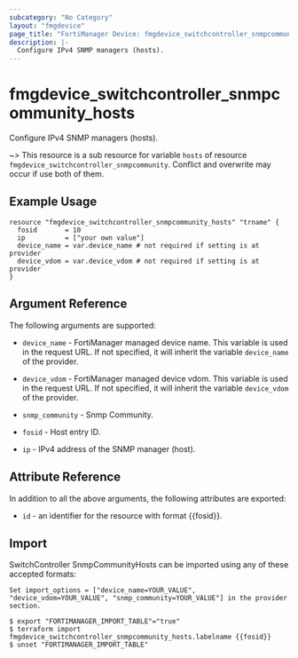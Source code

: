```yaml
---
subcategory: "No Category"
layout: "fmgdevice"
page_title: "FortiManager Device: fmgdevice_switchcontroller_snmpcommunity_hosts"
description: |-
  Configure IPv4 SNMP managers (hosts).
---
```


# fmgdevice_switchcontroller_snmpcommunity_hosts
Configure IPv4 SNMP managers (hosts).

~> This resource is a sub resource for variable `hosts` of resource `fmgdevice_switchcontroller_snmpcommunity`. Conflict and overwrite may occur if use both of them.



## Example Usage

```hcl
resource "fmgdevice_switchcontroller_snmpcommunity_hosts" "trname" {
  fosid       = 10
  ip          = ["your own value"]
  device_name = var.device_name # not required if setting is at provider
  device_vdom = var.device_vdom # not required if setting is at provider
}
```

## Argument Reference


The following arguments are supported:

* `device_name` - FortiManager managed device name. This variable is used in the request URL. If not specified, it will inherit the variable `device_name` of the provider.
* `device_vdom` - FortiManager managed device vdom. This variable is used in the request URL. If not specified, it will inherit the variable `device_vdom` of the provider.
* `snmp_community` - Snmp Community.

* `fosid` - Host entry ID.
* `ip` - IPv4 address of the SNMP manager (host).


## Attribute Reference

In addition to all the above arguments, the following attributes are exported:
* `id` - an identifier for the resource with format {{fosid}}.

## Import

SwitchController SnmpCommunityHosts can be imported using any of these accepted formats:
```
Set import_options = ["device_name=YOUR_VALUE", "device_vdom=YOUR_VALUE", "snmp_community=YOUR_VALUE"] in the provider section.

$ export "FORTIMANAGER_IMPORT_TABLE"="true"
$ terraform import fmgdevice_switchcontroller_snmpcommunity_hosts.labelname {{fosid}}
$ unset "FORTIMANAGER_IMPORT_TABLE"
```

